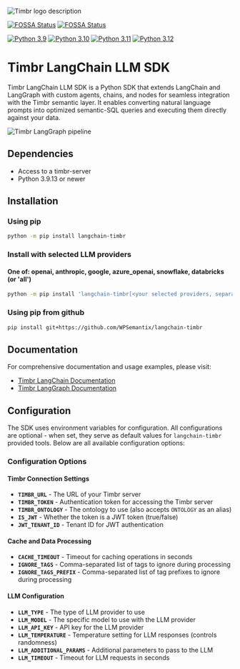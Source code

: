 ![Timbr logo description](https://timbr.ai/wp-content/uploads/2025/01/logotimbrai230125.png)

[![FOSSA Status](https://app.fossa.com/api/projects/git%2Bgithub.com%2FWPSemantix%2Flangchain-timbr.svg?type=shield&issueType=security)](https://app.fossa.com/projects/git%2Bgithub.com%2FWPSemantix%2Flangchain-timbr?ref=badge_shield&issueType=security)
[![FOSSA Status](https://app.fossa.com/api/projects/git%2Bgithub.com%2FWPSemantix%2Flangchain-timbr.svg?type=shield&issueType=license)](https://app.fossa.com/projects/git%2Bgithub.com%2FWPSemantix%2Flangchain-timbr?ref=badge_shield&issueType=license)

[![Python 3.9](https://img.shields.io/badge/python-3.9-blue)](https://www.python.org/downloads/release/python-3921/)
[![Python 3.10](https://img.shields.io/badge/python-3.10-blue.svg)](https://www.python.org/downloads/release/python-31017/)
[![Python 3.11](https://img.shields.io/badge/python-3.11-blue.svg)](https://www.python.org/downloads/release/python-31112/)
[![Python 3.12](https://img.shields.io/badge/python-3.12-blue.svg)](https://www.python.org/downloads/release/python-3129/)

# Timbr LangChain LLM SDK

Timbr LangChain LLM SDK is a Python SDK that extends LangChain and LangGraph with custom agents, chains, and nodes for seamless integration with the Timbr semantic layer. It enables converting natural language prompts into optimized semantic-SQL queries and executing them directly against your data.

![Timbr LangGraph pipeline](https://docs.timbr.ai/doc/assets/images/timbr-langgraph-fcf8e2eb7e26dc9dfa8b56b62937281e.png)


## Dependencies
- Access to a timbr-server
- Python 3.9.13 or newer

## Installation

### Using pip

```bash
python -m pip install langchain-timbr
```

### Install with selected LLM providers
#### One of: openai, anthropic, google, azure_openai, snowflake, databricks (or 'all')

```bash
python -m pip install 'langchain-timbr[<your selected providers, separated by comma w/o space]'
```

### Using pip from github
```bash
pip install git+https://github.com/WPSemantix/langchain-timbr
```

## Documentation

For comprehensive documentation and usage examples, please visit:

- [Timbr LangChain Documentation](https://docs.timbr.ai/doc/docs/integration/langchain-sdk)
- [Timbr LangGraph Documentation](https://docs.timbr.ai/doc/docs/integration/langgraph-sdk)

## Configuration

The SDK uses environment variables for configuration. All configurations are optional - when set, they serve as default values for `langchain-timbr` provided tools. Below are all available configuration options:

### Configuration Options

#### Timbr Connection Settings

- **`TIMBR_URL`** - The URL of your Timbr server
- **`TIMBR_TOKEN`** - Authentication token for accessing the Timbr server
- **`TIMBR_ONTOLOGY`** - The ontology to use (also accepts `ONTOLOGY` as an alias)
- **`IS_JWT`** - Whether the token is a JWT token (true/false)
- **`JWT_TENANT_ID`** - Tenant ID for JWT authentication

#### Cache and Data Processing

- **`CACHE_TIMEOUT`** - Timeout for caching operations in seconds
- **`IGNORE_TAGS`** - Comma-separated list of tags to ignore during processing
- **`IGNORE_TAGS_PREFIX`** - Comma-separated list of tag prefixes to ignore during processing

#### LLM Configuration

- **`LLM_TYPE`** - The type of LLM provider to use
- **`LLM_MODEL`** - The specific model to use with the LLM provider
- **`LLM_API_KEY`** - API key for the LLM provider
- **`LLM_TEMPERATURE`** - Temperature setting for LLM responses (controls randomness)
- **`LLM_ADDITIONAL_PARAMS`** - Additional parameters to pass to the LLM
- **`LLM_TIMEOUT`** - Timeout for LLM requests in seconds
